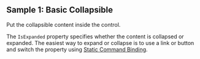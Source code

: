 ## Sample 1: Basic Collapsible

Put the collapsible content inside the control.

The `IsExpanded` property specifies whether the content is collapsed or expanded. The easiest way to expand or collapse is to use a link or button and switch the property using [Static Command Binding](~/pages/concepts/respond-to-user-actions/static-commands).


